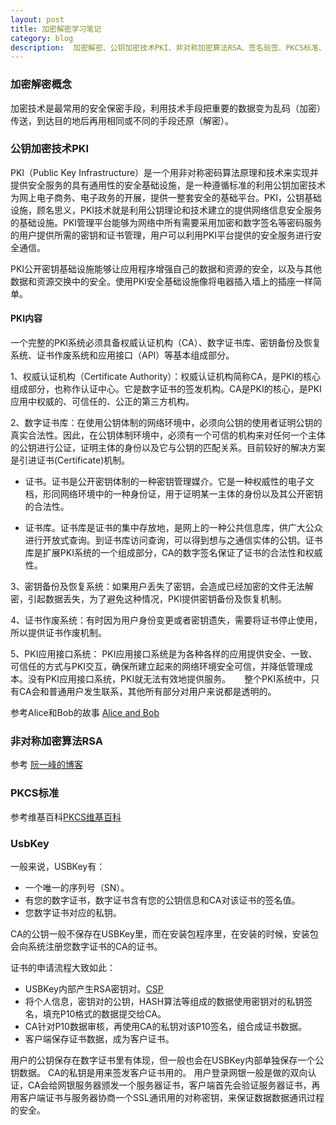 ```yaml
---
layout: post
title: 加密解密学习笔记
category: blog
description:  加密解密、公钥加密技术PKI、非对称加密算法RSA、签名验签、PKCS标准、UsbKey
---
```



### 加密解密概念

加密技术是最常用的安全保密手段，利用技术手段把重要的数据变为乱码（加密）传送，到达目的地后再用相同或不同的手段还原（解密）。

### 公钥加密技术PKI
	
PKI（Public Key Infrastructure）是一个用非对称密码算法原理和技术来实现并提供安全服务的具有通用性的安全基础设施，是一种遵循标准的利用公钥加密技术为网上电子商务、电子政务的开展，提供一整套安全的基础平台。PKI，公钥基础设施，顾名思义，PKI技术就是利用公钥理论和技术建立的提供网络信息安全服务的基础设施。PKI管理平台能够为网络中所有需要采用加密和数字签名等密码服务的用户提供所需的密钥和证书管理，用户可以利用PKI平台提供的安全服务进行安全通信。

PKI公开密钥基础设施能够让应用程序增强自己的数据和资源的安全，以及与其他数据和资源交换中的安全。使用PKI安全基础设施像将电器插入墙上的插座一样简单。

#### PKI内容

一个完整的PKI系统必须具备权威认证机构（CA）、数字证书库、密钥备份及恢复系统、证书作废系统和应用接口（API）等基本组成部分。

1、权威认证机构（Certificate Authority）：权威认证机构简称CA，是PKI的核心组成部分，也称作认证中心。它是数字证书的签发机构。CA是PKI的核心，是PKI应用中权威的、可信任的、公正的第三方机构。

2、数字证书库：在使用公钥体制的网络环境中，必须向公钥的使用者证明公钥的真实合法性。因此，在公钥体制环境中，必须有一个可信的机构来对任何一个主体的公钥进行公证，证明主体的身份以及它与公钥的匹配关系。目前较好的解决方案是引进证书(Certificate)机制。

* 证书。证书是公开密钥体制的一种密钥管理媒介。它是一种权威性的电子文档，形同网络环境中的一种身份证，用于证明某一主体的身份以及其公开密钥的合法性。

* 证书库。证书库是证书的集中存放地，是网上的一种公共信息库，供广大公众进行开放式查询。到证书库访问查询，可以得到想与之通信实体的公钥。证书库是扩展PKI系统的一个组成部分，CA的数字签名保证了证书的合法性和权威性。

3、密钥备份及恢复系统：如果用户丢失了密钥，会造成已经加密的文件无法解密，引起数据丢失，为了避免这种情况，PKI提供密钥备份及恢复机制。

4、证书作废系统：有时因为用户身份变更或者密钥遗失，需要将证书停止使用，所以提供证书作废机制。

5、PKI应用接口系统： PKI应用接口系统是为各种各样的应用提供安全、一致、可信任的方式与PKI交互，确保所建立起来的网络环境安全可信，并降低管理成本。没有PKI应用接口系统，PKI就无法有效地提供服务。
　
整个PKI系统中，只有CA会和普通用户发生联系，其他所有部分对用户来说都是透明的。

参考Alice和Bob的故事 [Alice and Bob] 

### 非对称加密算法RSA

参考 [阮一峰的博客]

### PKCS标准

参考维基百科[PKCS维基百科]

### UsbKey

一般来说，USBKey有：

* 一个唯一的序列号（SN）。
* 有您的数字证书，数字证书含有您的公钥信息和CA对该证书的签名值。
* 您数字证书对应的私钥。

CA的公钥一般不保存在USBKey里，而在安装包程序里，在安装的时候，安装包会向系统注册您数字证书的CA的证书。

证书的申请流程大致如此：

* USBKey内部产生RSA密钥对。[CSP]
* 将个人信息，密钥对的公钥，HASH算法等组成的数据使用密钥对的私钥签名，填充P10格式的数据提交给CA。
* CA针对P10数据审核，再使用CA的私钥对该P10签名，组合成证书数据。
* 客户端保存证书数据，成为客户证书。

用户的公钥保存在数字证书里有体现，但一般也会在USBKey内部单独保存一个公钥数据。
CA的私钥是用来签发客户证书用的。
用户登录网银一般是做的双向认证，CA会给网银服务器颁发一个服务器证书，客户端首先会验证服务器证书，再用客户端证书与服务器协商一个SSL通讯用的对称密钥，来保证数据数据通讯过程的安全。

[Alice and Bob]: http://mp.weixin.qq.com/s/9V1PW9fBXBaOsa7E_JJdNA
[阮一峰的博客]: http://www.ruanyifeng.com/blog/2013/07/rsa_algorithm_part_two.html
[PKCS维基百科]:https://en.wikipedia.org/wiki/PKCS
[CSP]:https://en.wikipedia.org/wiki/Cryptographic_Service_Provider